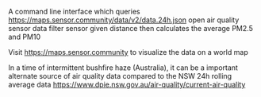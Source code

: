 A command line interface which queries https://maps.sensor.community/data/v2/data.24h.json open air quality sensor data filter sensor given distance then calculates the average PM2.5 and PM10

Visit https://maps.sensor.community to visualize the data on a world map

In a time of intermittent bushfire haze (Australia), it can be a important alternate source of air quality data compared to the NSW 24h rolling average data
https://www.dpie.nsw.gov.au/air-quality/current-air-quality